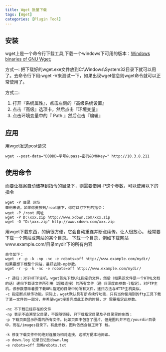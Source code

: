```yaml
---
title: Wget 批量下载
tags: [Wget]
categories: [Plugin Tool]
---
```

## 安装
wget上是一个命令行下载工具,下载一个windows下可用的版本：[Windows binaries of GNU Wget](https://eternallybored.org/misc/wget/);

方式一:
把下载好的wget.exe文件放到C:\Windows\System32目录下就可以用了。去命令行下用:wget -V来测试一下，如果出现wget信息则wget命令就可以正常使用了。


方式二:
1. 打开『系统属性』，点击左侧的『高级系统设置』
2. 点击『高级』选项卡，然后点击『环境变量』
3. 点击环境变量中的『 Path 』然后点击『编辑』

## 应用
用wget发送post请求

    wget --post-data="DDDDD=学号&upass=密码&0MKKey=" http://10.3.8.211

## 使用命令
而要让档案自动储存到指令的目录下，则需要借用-P这个参数，可以使用以下的指令

    wget -P 目录 网址
    举例来说，如果你要放到/root底下，你可以打下列的指令：
    wget -P /root 网址
    wget -P D:\xxx.zip http://www.xdown.com/xxx.zip
    wget -O "D:\xxx.zip" http://www.xdown.com/xxx.zip


用wget下载东西，的确很方便，它会自动重连并断点续传。让人很放心。
经常要下载一个网站或网站的某个目录。
下载一个目录，例如下载网站www.example.com/目录mydir下的所有内容

    命令如下：
    wget -r -p -k -np -nc -e robots=off http://www.example.com/mydir/
    如果要想下载整个网站，最好去除-np参数。   
    wget -r -p -k -nc -e robots=off http://www.example.com/mydir/
    
    -r 递归；对于HTTP主机，wget首先下载URL指定的文件，然后（如果该文件是一个HTML文档的话）递归下载该文件所引用（超级连接）的所有文件（递 归深度由参数-l指定）。对FTP主机，该参数意味着要下载URL指定的目录中的所有文件，递归方法与HTTP主机类似。   
    -c 指定断点续传功能。实际上，wget默认具有断点续传功能，只有当你使用别的ftp工具下载了某一文件的一部分，并希望wget接着完成此工作的时候，才 需要指定此参数。
    
    -nc 不下载已经存在的文件
    -np 表示不追溯至父目录，不跟随链接，只下载指定目录及子目录里的东西；
    -p 下载页面显示所需的所有文件。比如页面中包含了图片，但是图片并不在/yourdir目录中，而在/images目录下，有此参数，图片依然会被正常下 载。
    
    -k 修复下载文件中的绝对连接为相对连接，这样方便本地阅读。
    -o down.log 记录日记到down.log
    -e robots=off 忽略robots.txt